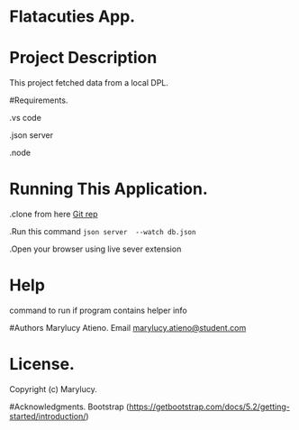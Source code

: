 # Flatacuties App.
# Project Description
This project fetched data from a local DPL.


#Requirements.
 
 .vs code
  
  .json server

  .node


  # Running This Application.

  .clone from here [Git rep](git@github.com:Marylucy123450/Flataculties.git)

.Run this command
`json server  --watch db.json`

.Open your browser using live sever extension

 # Help
 command to run if program contains helper info

 #Authors
 Marylucy Atieno.
 Email marylucy.atieno@student.com

# License.

Copyright (c) Marylucy.

#Acknowledgments.
Bootstrap (https://getbootstrap.com/docs/5.2/getting-started/introduction/)
